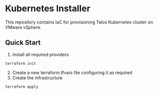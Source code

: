 # Kubernetes Installer

This repository contains IaC for provisioning Talos Kubernetes cluster on VMware vSphere.

## Quick Start

1. Install all required providers
```shell
terraform init
```

2. Create a new terraform.tfvars file configuring it as required
3. Create the infrastructure

```shell
terraform apply
```